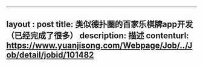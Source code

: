 --------
layout : post
title: 类似德扑圈的百家乐棋牌app开发（已经完成了很多）
description: 描述
contenturl: https://www.yuanjisong.com/Webpage/Job/../Job/detail/jobid/101482
--------
